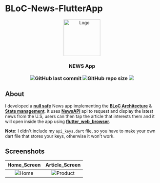 # BLoC-News-FlutterApp
<p align="center">
<img src="https://user-images.githubusercontent.com/32794378/146693529-bf8b0a97-ef69-48ac-b5b1-43761d8394a6.png" alt="Logo" width="120">
</p>
<h3 align="center">NEWS App<br><br>
<img alt="GitHub last commit" src="https://img.shields.io/github/last-commit/ISL270/BLoC_News_FlutterApp">
<img alt="GitHub repo size" src="https://img.shields.io/github/repo-size/ISL270/BLoC_News_FlutterApp">
<img src="https://visitor-badge.glitch.me/badge?page_id=ISL270.BLoC_News_FlutterApp&right_color=red&left_text=visitors" /></h3>

## About
I developed a [**null safe**](https://dart.dev/null-safety) News app implementing the [**BLoC Architecture**](https://bloclibrary.dev/#/architecture) & [**State management**](https://pub.dev/packages/bloc). It uses [**NewsAPI**](https://pub.dev/packages/bloc) api to request and display the latest news from the U.S, users can then tap the article that interests them and it will open inside the app using [**flutter_web_browser**](https://pub.dev/packages/flutter_web_browser).

**Note:** I didn't include my `api_keys.dart` file, so you have to make your own dart file that stores your keys, otherwise it won't work.

## Screenshots
| Home_Screen | Article_Screen |
| :---: | :---: |
| ![Home](https://user-images.githubusercontent.com/32794378/146693662-00ad3ba0-1ce2-4ccb-ab2f-526afaf985d5.png) | ![Product](https://user-images.githubusercontent.com/32794378/146693665-283f7e06-69ec-4408-b3b6-28895a8adc2f.png) |
